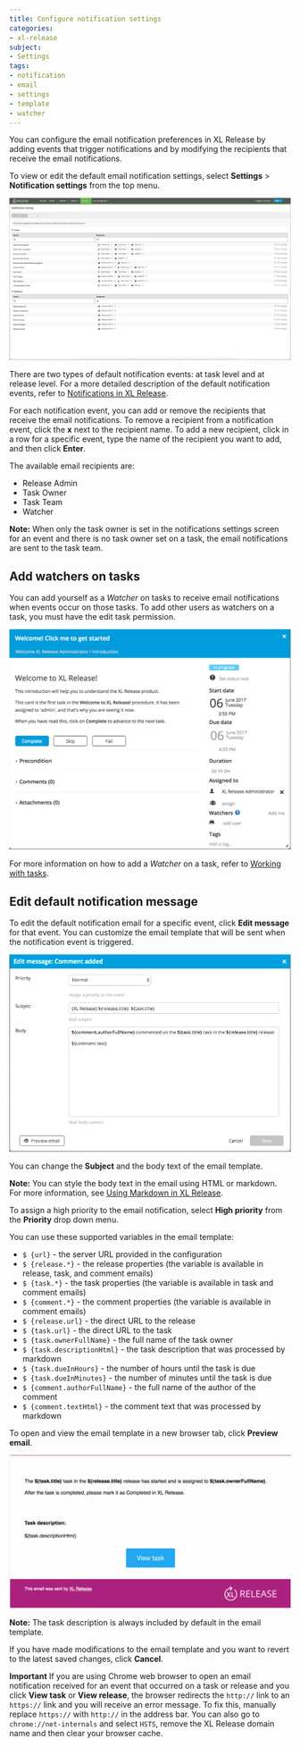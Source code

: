 ```yaml
---
title: Configure notification settings
categories:
- xl-release
subject:
- Settings
tags:
- notification
- email
- settings
- template
- watcher
---
```


You can configure the email notification preferences in XL Release by adding events that trigger notifications and by modifying the recipients that receive the email notifications.

To view or edit the default email notification settings, select **Settings** > **Notification settings** from the top menu.

  ![Notification settings](../images/notification-settings.png)

There are two types of default notification events: at task level and at release level. For a more detailed description of the default notification events, refer to [Notifications in XL Release](/xl-release/concept/notifications-in-xl-release.html).

For each notification event, you can add or remove the recipients that receive the email notifications.
To remove a recipient from a notification event, click the **x** next to the recipient name.
To add a new recipient, click in a row for a specific event, type the name of the recipient you want to add, and then click **Enter**.

The available email recipients are:

* Release Admin
* Task Owner
* Task Team
* Watcher

**Note:** When only the task owner is set in the notifications settings screen for an event and there is no task owner set on a task, the email notifications are sent to the task team.

## Add watchers on tasks

You can add yourself as a *Watcher* on tasks to receive email notifications when events occur on those tasks. To add other users as watchers on a task, you must have the edit task permission.

  ![Task details](../images/task-details.png)

For more information on how to add a *Watcher* on a task, refer to [Working with tasks](/xl-release/how-to/working-with-tasks.html).

## Edit default notification message

To edit the default notification email for a specific event, click **Edit message** for that event. You can customize the email template that will be sent when the notification event is triggered.

  ![Edit notification message](../images/edit-notification-message.png)

You can change the **Subject** and the body text of the email template.

**Note:** You can style the body text in the email using HTML or markdown. For more information, see [Using Markdown in XL Release](/xl-release/how-to/using-markdown-in-xl-release.html).

To assign a high priority to the email notification, select **High priority** from the **Priority** drop down menu.

You can use these supported variables in the email template:

* `$ {url}` - the server URL provided in the configuration
* `$ {release.*}` - the release properties (the variable is available in release, task, and comment emails)
* `$ {task.*}` - the task properties (the variable is available in task and comment emails)
* `$ {comment.*}` - the comment properties (the variable is available in comment emails)
* `$ {release.url}` - the direct URL to the release
* `$ {task.url}` - the direct URL to the task
* `$ {task.ownerFullName}` - the full name of the task owner
* `$ {task.descriptionHtml}` - the task description that was processed by markdown
* `$ {task.dueInHours}` - the number of hours until the task is due
* `$ {task.dueInMinutes}` - the number of minutes until the task is due
* `$ {comment.authorFullName}` - the full name of the author of the comment
* `$ {comment.textHtml}` - the comment text that was processed by markdown

To open and view the email template in a new browser tab, click **Preview email**.

  ![Preview email template](../images/preview-email-template.png)

  **Note:** The task description is always included by default in the email template.

If you have made modifications to the email template and you want to revert to the latest saved changes, click **Cancel**.

**Important** If you are using Chrome web browser to open an email notification received for an event that occurred on a task or release and you click **View task** or **View release**, the browser redirects the `http://` link to an `https://` link and you will receive an error message. To fix this, manually replace `https://` with `http://` in the address bar. You can also go to `chrome://net-internals` and select `HSTS`, remove the XL Release domain name and then clear your browser cache.

